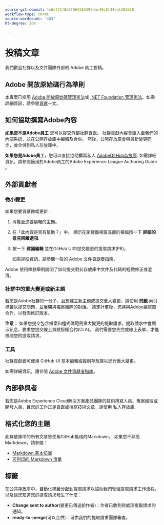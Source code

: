 ```yaml
---
source-git-commit: 4c6df71f0d7f569582597eac48c8f44ea12036f8
workflow-type: tm+mt
source-wordcount: '483'
ht-degree: 36%

---
```

# 投稿文章

我們歡迎社群以及文件團隊外部的 Adobe 員工投稿。

## Adobe 開放原始碼行為準則

本專案已採用 [Adobe 開放原始碼管理辦法](code-of-conduct.md)或 [.NET Foundation 管理辦法](https://dotnetfoundation.org/code-of-conduct)。如需詳細資訊，請參閱[貢獻](contributing.md)一文。

## 如何協助撰寫Adobe內容

**如果您不是Adobe員工** 您可以提交外部社群貢獻。 社群貢獻內容會匯入至我們的內部系統，並在公開存放庫中編輯及合併。 然後，公開存放庫會與最新變更同步，並合併到私人存放庫中。

**如果您是Adobe員工**，您可以直接協助撰寫私人 [AdobeGitHub存放庫](https://git.corp.adobe.com/AdobeDocs/). 如需詳細資訊，請參閱適用於Adobe員工的Adobe Experience League Authoring Guide 。

## 外部貢獻者

### 微小變更

如果您要貢獻微幅更新：

1. 導覽至您要編輯的主題。
1. 在「此內容是否有幫助？」中。 顯示在瀏覽器視窗底部的橫幅按一下 **詳細的意見回饋選項**.
1. 按一下 **建議編輯** 並在GitHub UI中提交變更的提取請求(PR)。

   如需詳細資訊，請參閱一般的 [Adobe 文件貢獻者指南](https://experienceleague.adobe.com/docs/contributor/contributor-guide/introduction.html?lang=zh-Hant)。

Adobe 使用條款舉例說明了如何提交對此存放庫中文件及代碼的輕微修正或澄清。

### 社群中的重大變更或新主題

若您是Adobe社群的一分子，且想建立新主題或提交重大變更，請使用 **問題** 索引標籤以提交問題，並展開與檔案團隊的對話。 議定計畫後，您將與Adobe編寫器合作，以發佈修訂版本。

**注意：** 如果您提交包含檔案和程式碼範例重大變更的提取請求，提取請求中會顯示訊息，要求您提交線上貢獻授權合約(CLA)。 我們需要您先完成線上表單，才能檢閱您的提取請求。

### 工具

社群貢獻者可使用 GitHub UI 基本編輯或複刻存放庫以進行重大變更。

如需詳細資訊，請參閱 [Adobe 文件貢獻者指南](https://experienceleague.adobe.com/docs/contributor/contributor-guide/introduction.html?lang=zh-Hant)。

## 內部參與者

若您是Adobe Experience Cloud解決方案產品團隊的技術撰寫人員、專案經理或開發人員，且您的工作正是貢獻或撰寫技術文章，請使用 [私人存放庫](https://git.corp.adobe.com/AdobeDocs).

## 格式化您的主題

此存放庫中的所有文章皆使用GitHub風格的Markdown。 如果您不熟悉Markdown，請參閱：

* [Markdown 基本知識](https://docs.github.com/zh/get-started/writing-on-github/getting-started-with-writing-and-formatting-on-github)
* [可列印的 Markdown 清單](https://guides.github.com/pdfs/markdown-cheatsheet-online.pdf)

## 標籤

在公共存放庫中，自動化標籤分配到提取請求以協助我們管理提取請求工作流程，以及讓您知道您的提取請求發生了什麼：

* **Change sent to author**(變更已傳送給作者)：作者已收到待處理提取請求的通知。
* **ready-to-merge**(可以合併)：可供我們的提取請求團隊審查。
